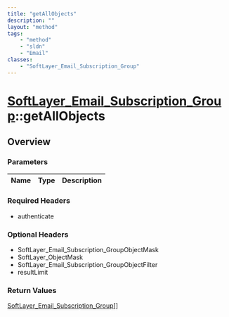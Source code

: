 ```yaml
---
title: "getAllObjects"
description: ""
layout: "method"
tags:
    - "method"
    - "sldn"
    - "Email"
classes:
    - "SoftLayer_Email_Subscription_Group"
---
```

# [SoftLayer_Email_Subscription_Group](/reference/services/SoftLayer_Email_Subscription_Group)::getAllObjects




## Overview 


### Parameters 
|Name | Type | Description |
| --- | --- | --- |


### Required Headers
* authenticate

### Optional Headers
* SoftLayer_Email_Subscription_GroupObjectMask
* SoftLayer_ObjectMask
* SoftLayer_Email_Subscription_GroupObjectFilter
* resultLimit

### Return Values
<a href='/reference/datatypes/SoftLayer_Email_Subscription_Group'>SoftLayer_Email_Subscription_Group[] </a>

